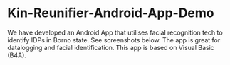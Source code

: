 # Kin-Reunifier-Android-App-Demo
We have developed an Android App that utilises facial recognition tech to identify IDPs in Borno state. See screenshots below. The app is great for datalogging and facial identification. This app is based on Visual Basic (B4A).
